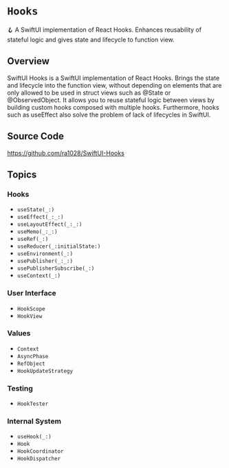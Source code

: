 # ``Hooks``

🪝 A SwiftUI implementation of React Hooks. Enhances reusability of stateful logic and gives state and lifecycle to function view.

## Overview

SwiftUI Hooks is a SwiftUI implementation of React Hooks. Brings the state and lifecycle into the function view, without depending on elements that are only allowed to be used in struct views such as @State or @ObservedObject.
It allows you to reuse stateful logic between views by building custom hooks composed with multiple hooks.
Furthermore, hooks such as useEffect also solve the problem of lack of lifecycles in SwiftUI.

## Source Code

<https://github.com/ra1028/SwiftUI-Hooks>

## Topics

### Hooks

- ``useState(_:)``
- ``useEffect(_:_:)``
- ``useLayoutEffect(_:_:)``
- ``useMemo(_:_:)``
- ``useRef(_:)``
- ``useReducer(_:initialState:)``
- ``useEnvironment(_:)``
- ``usePublisher(_:_:)``
- ``usePublisherSubscribe(_:)``
- ``useContext(_:)``

### User Interface

- ``HookScope``
- ``HookView``

### Values

- ``Context``
- ``AsyncPhase``
- ``RefObject``
- ``HookUpdateStrategy``

### Testing

- ``HookTester``

### Internal System

- ``useHook(_:)``
- ``Hook``
- ``HookCoordinator``
- ``HookDispatcher``

